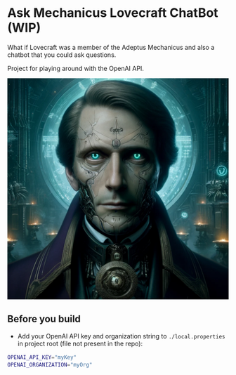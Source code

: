 # Ask Mechanicus Lovecraft ChatBot (WIP)
What if Lovecraft was a member of the Adeptus Mechanicus and also a chatbot that you could ask questions. 

Project for playing around with the OpenAI API.

![Mechanicus Lovecraft](resources/mechanicus_lovecraft_001.webp?raw=true "Mechanicus Lovecraft")

## Before you build
- Add your OpenAI API key and organization string to `./local.properties` in project root (file not present in the repo):
```bash
OPENAI_API_KEY="myKey"
OPENAI_ORGANIZATION="myOrg"
```
